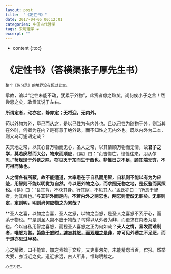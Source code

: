 ```yaml
---
layout: post
title:  "《定性书》"
date: 2017-04-05 00:12:01
categories: 中国古代哲学
tags: 宋明理学 ☯
excerpt: ""
---
```


* content
{:toc}

# 《定性书》（答横渠张子厚先生书）

```
整个《传习录》的境界没有超过此文。
```

承教，谕以“定性未能不动，犹累于外物”，此贤者虑之熟矣，尚何俟小子之言！然尝思之矣，敢贡其说于左右。

**所谓定者，动亦定，静亦定；无将迎，无内外。**

苟以外物为外，牵己而从之，是以己性为有内外也。且以己性为随物于外，则当其在外时，何者为在内？是有意于绝外诱，而不知性之无内外也。既以内外为二本，则又乌可遽语定哉？

夫天地之常，以其心普万物而无心，圣人之常，以其情顺万物而无情，故**君子之学，莫若廓然而大公，物来而顺应**，《易》曰：“贞吉悔亡，憧憧往来，朋从尔思。”**苟规规于外诱之除，将见灭于东而生于西也。非惟日之不足，顾其端无穷，不可得而除也。**

**人之情各有所蔽，故不能适道，大率患在于自私而用智，自私则不能以有为为应迹，用智则不能以明觉为自然。今以恶外物之心，而求照无物之地，是反鉴而索照也。**《易》曰：“艮其背，不获其身。行其庭，不见其人。”孟氏亦曰：“所恶于智者，为其凿也。”**与其非外而是内，不若内外之两忘也，两忘则澄然无事矣。无事则定，定则明，明则尚何应物之为累哉？**

**圣人之喜，以物之当喜，圣人之怒，以物之当怒，是圣人之喜怒不系于心，而系于物也。**是则圣人岂不应于物哉？乌得以从外者为非，而更求在内者为是也。今以自私用智之喜怒，而视圣人喜怒之正为何如哉？**夫人之情，易发而难制者，唯怒为甚。<u>第能于怒时，遽忘其怒，而观理之是非</u>，亦可见外诱之不足恶，而于道亦思过半矣。**

心之精微，口不能宜，加之素拙于文辞，又吏事匆匆，未能精虑当否，伫报。然举大要，亦当近之矣。道近求远，古人所非，惟聪明裁之。



```
心生为性。
```






